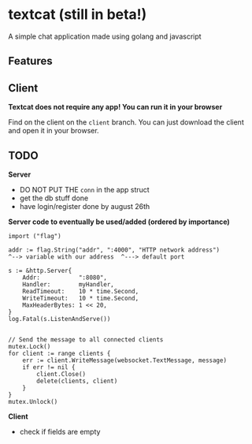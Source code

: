 # textcat (still in beta!)
A simple chat application made using golang and javascript

## Features



## Client
**Textcat does not require any app! You can run it in your browser**

Find on the client on the `client` branch.
You can just download the client and open it in your browser.

## TODO

**Server**

- DO NOT PUT THE `conn` in the app struct
- get the db stuff done
- have login/register done by august 26th


**Server code to eventually be used/added (ordered by importance)**
```
import ("flag")

addr := flag.String("addr", ":4000", "HTTP network address")
^--> variable with our address  ^---> default port
```

```golang
s := &http.Server{
	Addr:           ":8080",
	Handler:        myHandler,
	ReadTimeout:    10 * time.Second,
	WriteTimeout:   10 * time.Second,
	MaxHeaderBytes: 1 << 20,
}
log.Fatal(s.ListenAndServe())
```

```golang

// Send the message to all connected clients
mutex.Lock()
for client := range clients {
	err := client.WriteMessage(websocket.TextMessage, message)
	if err != nil {
		client.Close()
		delete(clients, client)
	}
}
mutex.Unlock()

```


**Client**

- check if fields are empty
